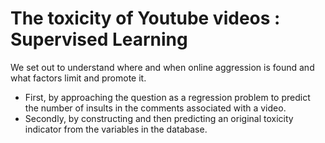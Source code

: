 # The toxicity of Youtube videos : Supervised Learning

We set out to	understand where and when online aggression is found and what factors limit and promote it.
* First, by approaching the question as a regression problem to predict the number of insults in the comments associated with a	
video.	 
* Secondly, by constructing and then predicting an original toxicity indicator from the	
variables in the database.
